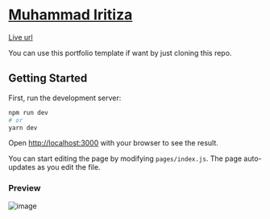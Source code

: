 # [Muhammad Iritiza](https://mirtiza.netlify.app/)
[Live url](https://mirtiza.netlify.app/)

You can use this portfolio template if want by just cloning this repo.

## Getting Started

First, run the development server:

```bash
npm run dev
# or
yarn dev
```

Open [http://localhost:3000](http://localhost:3000) with your browser to see the result.

You can start editing the page by modifying `pages/index.js`. The page auto-updates as you edit the file.
### Preview
![image](https://github.com/Irtiza751/my-portfolio/assets/91867702/2e3437a9-5ec6-4b45-bf94-a9bbebb752ae)
